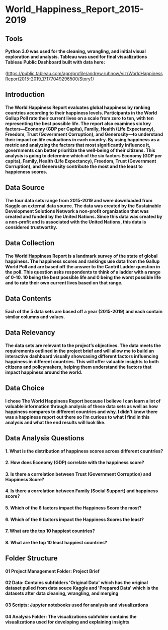 # World_Happiness_Report_2015-2019

## Tools

#### Python 3.0 was used for the cleaning, wrangling, and initial visual exploration and analysis. Tableau was used for final visualizations Tableau Public Dashboard built with data here:
(https://public.tableau.com/app/profile/andrew.ruhnow/viz/WorldHappinessReport2015-2019_17177049296500/Story1)

## Introduction

#### The World Happiness Report evaluates global happiness by ranking countries according to their happiness levels. Participants in the World Gallup Poll rate their current lives on a scale from zero to ten, with ten representing the best possible life. The report also examines six key factors—Economy (GDP per Capita), Family, Health (Life Expectancy), Freedom, Trust (Government Corruption), and Generosity—to understand their impact on life evaluations in each country. By using happiness as a metric and analyzing the factors that most significantly influence it, governments can better prioritize the well-being of their citizens.  This analysis is going to determine which of the six factors Economy (GDP per capita), Family, Health (Life Expectancy), Freedom, Trust (Government Corruption), and Generosity contribute the most and the least to happieness scores.

## Data Source

#### The four data sets range from 2015-2019 and were downloaded from Kaggle an external data source.  The data was created by the Sustainable Development Solutions Network a non-profit organization that was created and funded by the United Nations.  Since this data was created by a non-profit and is associated with the United Nations, this data is considered trustworthy.

## Data Collection

#### The World Happiness Report is a landmark survey of the state of global happiness.  The happiness scores and rankings use data from the Gallup World Poll and are based off the answer to the Cantril Ladder question in the poll.  This question asks respondents to think of a ladder with a range of 0-10.  10 being the best possible life and 0 being the worst possible life and to rate their own current lives based on that range.  

## Data Contents

#### Each of the 5 data sets are based off a year (2015-2019) and each contain similar columns and values.

## Data Relevancy

#### The data sets are relevant to the project’s objectives.  The data meets the requirements outlined in the project brief and will allow me to build an interactive dashboard visually showcasing different factors influencing happiness in different countries.  This will offer valuable insights to both citizens and policymakers, helping them understand the factors that impact happiness around the world.

## Data Choice

#### I chose The World Happiness Report because I believe I can learn a lot of valuable information through analysis of these data sets as well as how happiness compares to different countries and why.  I didn’t know there was a happiness report out there so I’m curious to what I find in this analysis and what the end results will look like.

## Data Analysis Questions

#### 1. What is the distribution of happiness scores across different countries?

#### 2. How does Economy (GDP) correlate with the happiness score?

#### 3. Is there a correlation between Trust (Government Corruption) and Happiness Score?

#### 4. Is there a correlation between Family (Social Support) and happiness score?

#### 5. Which of the 6 factors impact the Happiness Score the most?

#### 6. Which of the 6 factors impact the Happiness Scores the least?

#### 7. What are the top 10 happiest countries?

#### 8. What are the top 10 least happiest countries?

## Folder Structure

#### 01 Project Management Folder: Project Brief

#### 02 Data: Contains subfolders 'Original Data' which has the original dataset pulled from data souce Kaggle and 'Prepared Data' which is the datasets after data cleaning, wrangling, and merging

#### 03 Scripts:  Jupyter notebooks used for analysis and visualizations

#### 04 Analysis Folder: The visualizations subfolder contains the visualizations used for developing and explaining insights

